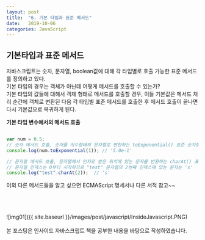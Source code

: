 ```yaml
---
layout: post
title:  "6. 기본 타입과 표준 메서드"
date:   2019-10-06
categories: JavaScript
---  
```

  
## 기본타입과 표준 메서드
자바스크립트는 숫자, 문자열, boolean값에 대해 각 타입별로 호출 가능한 표준 메서드를 정의하고 있다.  
기본 타입의 경우는 객체가 아닌데 어떻게 메서드를 호출할 수 있는가?  
기본 타입의 값들에 대해서 객체 형태로 메서드를 호출할 경우, 이들 기본값은 메서드 처리 순간에 객체로 변환된 다음 각 타입별 표준 메서드를 호출한 후 메서드 호출이 끝나면 다시 기본값으로 복귀하게 된다.  
  
**기본 타입 변수에서의 메서드 호출**  
```javascript

var num = 0.5;
// 숫자 메서드 호출, 숫자를 지수형태의 문자열로 변환하는 toExponential() 표준 숫자형 메서드
console.log(num.toExponential(1)); // '5.0e-1'

// 문자열 메서드 호출, 문자열에서 인자로 받은 위치에 있는 문자를 반환하는 charAt() 표준 문자열 메서드
// 문자열 인덱스는 0부터 시작하므로 "test" 문자열의 2번째 인덱스에 있는 문자는 's' 
console.log("test".charAt(2));	// 's'

```
  
  
이외 다른 메서드들을 알고 싶으면 ECMAScript 명세서나 다른 서적 참고~~ 
  
  
  
<br>
<br>
<br>
![img01]({{ site.baseurl }}/images/post/javascript/InsideJavascript.PNG)<br>
<br>
본 포스팅은 인사이드 자바스크립트 책을 공부한 내용을 바탕으로 작성하였습니다.<br>
<br>
<br>
<br>
